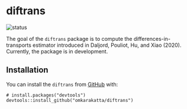 
<!-- README.md is generated from README.Rmd. Please edit that file -->

diftrans
========

<!-- badges: start -->

![status](https://img.shields.io/badge/status-under%20construction-yellow)
<!-- badges: end -->

The goal of the `diftrans` package is to compute the
differences-in-transports estimator introduced in Daljord, Pouliot, Hu,
and Xiao (2020). Currently, the package is in development.

Installation
------------

You can install the `diftrans` from [GitHub](https://github.com/) with:

    # install.packages("devtools")
    devtools::install_github("omkarakatta/diftrans")

<!-- ## Example -->
<!-- This is a basic example which shows you how to solve a common problem: -->
<!-- ```{r example} -->
<!-- # library(diftrans) -->
<!-- ## basic example code -->
<!-- ``` -->
